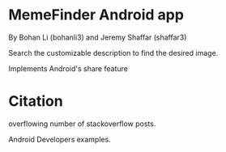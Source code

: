 # MemeFinder Android app
By Bohan Li (bohanli3) and Jeremy Shaffar (shaffar3)

Search the customizable description to find the desired image.

Implements Android's share feature
# Citation
overflowing number of stackoverflow posts.

Android Developers examples.

